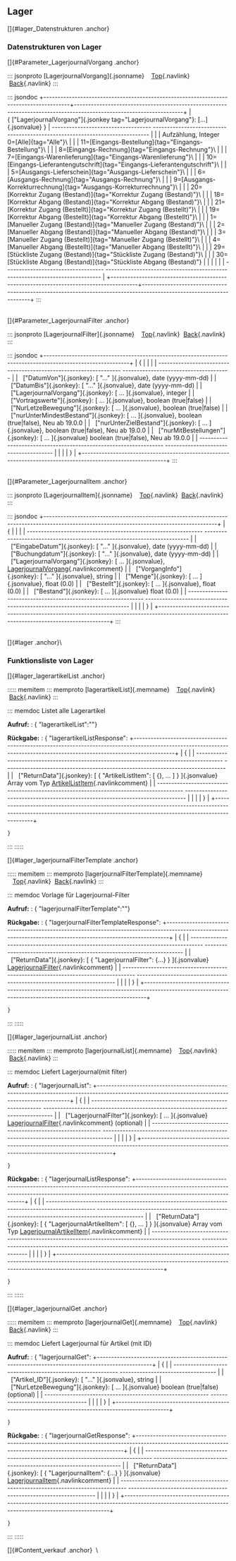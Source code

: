## Lager

[]{#lager_Datenstrukturen .anchor}

### Datenstrukturen von Lager

[]{#Parameter_LagerjournalVorgang .anchor}

::: jsonproto
[LagerjournalVorgang]{.jsonname}    [Top](#navigation){.navlink}  [Back](javascript:history.go(-1)){.navlink}
:::

::: jsondoc
+---------------------------------------------------------------------------------------+--------------------------------------------------------------------------------------------------------------------+
| { [\"LagerjournalVorgang\"]{.jsonkey tag="LagerjournalVorgang"}: [\...]{.jsonvalue} } |   ----------------------------------- ---------------------------------------------------------------------------- |
|                                                                                       |   Aufzählung, Integer                 0=[Alle]{tag="Alle"}\                                                        |
|                                                                                       |                                       11=[Eingangs-Bestellung]{tag="Eingangs-Bestellung"}\                         |
|                                                                                       |                                       8=[Eingangs-Rechnung]{tag="Eingangs-Rechnung"}\                              |
|                                                                                       |                                       7=[Eingangs-Warenlieferung]{tag="Eingangs-Warenlieferung"}\                  |
|                                                                                       |                                       10=[Eingangs-Lieferantengutschrift]{tag="Eingangs-Lieferantengutschrift"}\   |
|                                                                                       |                                       5=[Ausgangs-Lieferschein]{tag="Ausgangs-Lieferschein"}\                      |
|                                                                                       |                                       6=[Ausgangs-Rechnung]{tag="Ausgangs-Rechnung"}\                              |
|                                                                                       |                                       9=[Ausgangs-Korrekturrechnung]{tag="Ausgangs-Korrekturrechnung"}\            |
|                                                                                       |                                       20=[Korrektur Zugang (Bestand)]{tag="Korrektur Zugang (Bestand)"}\           |
|                                                                                       |                                       18=[Korrektur Abgang (Bestand)]{tag="Korrektur Abgang (Bestand)"}\           |
|                                                                                       |                                       21=[Korrektur Zugang (Bestellt)]{tag="Korrektur Zugang (Bestellt)"}\         |
|                                                                                       |                                       19=[Korrektur Abgang (Bestellt)]{tag="Korrektur Abgang (Bestellt)"}\         |
|                                                                                       |                                       1=[Manueller Zugang (Bestand)]{tag="Manueller Zugang (Bestand)"}\            |
|                                                                                       |                                       2=[Manueller Abgang (Bestand)]{tag="Manueller Abgang (Bestand)"}\            |
|                                                                                       |                                       3=[Manueller Zugang (Bestellt)]{tag="Manueller Zugang (Bestellt)"}\          |
|                                                                                       |                                       4=[Manueller Abgang (Bestellt)]{tag="Manueller Abgang (Bestellt)"}\          |
|                                                                                       |                                       29=[Stückliste Zugang (Bestand)]{tag="Stückliste Zugang (Bestand)"}\         |
|                                                                                       |                                       30=[Stückliste Abgang (Bestand)]{tag="Stückliste Abgang (Bestand)"}          |
|                                                                                       |                                                                                                                    |
|                                                                                       |   ----------------------------------- ---------------------------------------------------------------------------- |
+---------------------------------------------------------------------------------------+--------------------------------------------------------------------------------------------------------------------+
:::

\
[]{#Parameter_LagerjournalFilter .anchor}

::: jsonproto
[LagerjournalFilter]{.jsonname}    [Top](#navigation){.navlink}  [Back](javascript:history.go(-1)){.navlink}
:::

::: jsondoc
+------------------------------------------------------------------------------------------------------------+
| {                                                                                                          |
|                                                                                                            |
|   ----------------------------------------------------------------- -------------------------------------- |
|     [\"DatumVon\"]{.jsonkey}: [ \"\...\" ]{.jsonvalue},             date (yyyy-mm-dd)                      |
|     [\"DatumBis\"]{.jsonkey}: [ \"\...\" ]{.jsonvalue},             date (yyyy-mm-dd)                      |
|     [\"LagerjournalVorgang\"]{.jsonkey}: [ \... ]{.jsonvalue},      integer                                |
|     [\"Vortragswerte\"]{.jsonkey}: [ \... ]{.jsonvalue},            boolean (true\|false)                  |
|     [\"NurLetzeBewegung\"]{.jsonkey}: [ \... ]{.jsonvalue},         boolean (true\|false)                  |
|     [\"nurUnterMindestBestand\"]{.jsonkey}: [ \... ]{.jsonvalue},   boolean (true\|false), Neu ab 19.0.0   |
|     [\"nurUnterZielBestand\"]{.jsonkey}: [ \... ]{.jsonvalue},      boolean (true\|false), Neu ab 19.0.0   |
|     [\"nurMitBestellungen\"]{.jsonkey}: [ \... ]{.jsonvalue}        boolean (true\|false), Neu ab 19.0.0   |
|   ----------------------------------------------------------------- -------------------------------------- |
|                                                                                                            |
| }                                                                                                          |
+------------------------------------------------------------------------------------------------------------+
:::

\
[]{#Parameter_LagerjournalItem .anchor}

::: jsonproto
[LagerjournalItem]{.jsonname}    [Top](#navigation){.navlink}  [Back](javascript:history.go(-1)){.navlink}
:::

::: jsondoc
+-------------------------------------------------------------------------------------------------------------------------------------------+
| {                                                                                                                                         |
|                                                                                                                                           |
|   -------------------------------------------------------------- ------------------------------------------------------------------------ |
|     [\"EingabeDatum\"]{.jsonkey}: [ \"\...\" ]{.jsonvalue},      date (yyyy-mm-dd)                                                        |
|     [\"Buchungdatum\"]{.jsonkey}: [ \"\...\" ]{.jsonvalue},      date (yyyy-mm-dd)                                                        |
|     [\"LagerjournalVorgang\"]{.jsonkey}: [ \... ]{.jsonvalue},   [LagerjournalVorgang](#Parameter_LagerjournalVorgang){.navlinkcomment}   |
|     [\"VorgangInfo\"]{.jsonkey}: [ \"\...\" ]{.jsonvalue},       string                                                                   |
|     [\"Menge\"]{.jsonkey}: [ \... ]{.jsonvalue},                 float (0.0)                                                              |
|     [\"Bestellt\"]{.jsonkey}: [ \... ]{.jsonvalue},              float (0.0)                                                              |
|     [\"Bestand\"]{.jsonkey}: [ \... ]{.jsonvalue}                float (0.0)                                                              |
|   -------------------------------------------------------------- ------------------------------------------------------------------------ |
|                                                                                                                                           |
| }                                                                                                                                         |
+-------------------------------------------------------------------------------------------------------------------------------------------+
:::

\
[]{#lager .anchor}\

### Funktionsliste von Lager

[]{#lager_lagerartikelList .anchor}

::::: memitem
::: memproto
[lagerartikelList]{.memname}    [Top](#navigation){.navlink}  [Back](javascript:history.go(-1)){.navlink}
:::

::: memdoc
Listet alle Lagerartikel

**Aufruf:**
:   { \"lagerartikelList\":\"\"}

<!-- -->

**Rückgabe:**
:   { \"lagerartikelListResponse\":
    +--------------------------------------------------------------------------------------------------------------------------------------------------------------------------+
    | {                                                                                                                                                                        |
    |   --------------------------------------------------------------------------------------- ------------------------------------------------------------------------------ |
    |     [\"ReturnData\"]{.jsonkey}: [ { \"ArtikelListItem\": \[ {}, \... \] } ]{.jsonvalue}   Array vom Typ [ArtikelListItem](#Parameter_ArtikelListItem){.navlinkcomment}   |
    |   --------------------------------------------------------------------------------------- ------------------------------------------------------------------------------ |
    |                                                                                                                                                                          |
    | }                                                                                                                                                                        |
    +--------------------------------------------------------------------------------------------------------------------------------------------------------------------------+

    }
:::
:::::

[]{#lager_lagerjournalFilterTemplate .anchor}

::::: memitem
::: memproto
[lagerjournalFilterTemplate]{.memname}    [Top](#navigation){.navlink}  [Back](javascript:history.go(-1)){.navlink}
:::

::: memdoc
Vorlage für Lagerjournal-Filter

**Aufruf:**
:   { \"lagerjournalFilterTemplate\":\"\"}

<!-- -->

**Rückgabe:**
:   { \"lagerjournalFilterTemplateResponse\":
    +-------------------------------------------------------------------------------------------------------------------------------------------------------------+
    | {                                                                                                                                                           |
    |   ---------------------------------------------------------------------------------- ---------------------------------------------------------------------- |
    |     [\"ReturnData\"]{.jsonkey}: [ { \"LagerjournalFilter\": {\...} } ]{.jsonvalue}   [LagerjournalFilter](#Parameter_LagerjournalFilter){.navlinkcomment}   |
    |   ---------------------------------------------------------------------------------- ---------------------------------------------------------------------- |
    |                                                                                                                                                             |
    | }                                                                                                                                                           |
    +-------------------------------------------------------------------------------------------------------------------------------------------------------------+

    }
:::
:::::

[]{#lager_lagerjournalList .anchor}

::::: memitem
::: memproto
[lagerjournalList]{.memname}    [Top](#navigation){.navlink}  [Back](javascript:history.go(-1)){.navlink}
:::

::: memdoc
Liefert Lagerjournal(mit filter)

**Aufruf:**
:   { \"lagerjournalList\":
    +--------------------------------------------------------------------------------------------------------------------------------------------------+
    | {                                                                                                                                                |
    |   ------------------------------------------------------------ --------------------------------------------------------------------------------- |
    |     [\"LagerjournalFilter\"]{.jsonkey}: [ \... ]{.jsonvalue}   [LagerjournalFilter](#Parameter_LagerjournalFilter){.navlinkcomment} (optional)   |
    |   ------------------------------------------------------------ --------------------------------------------------------------------------------- |
    |                                                                                                                                                  |
    | }                                                                                                                                                |
    +--------------------------------------------------------------------------------------------------------------------------------------------------+

    }

<!-- -->

**Rückgabe:**
:   { \"lagerjournalListResponse\":
    +--------------------------------------------------------------------------------------------------------------------------------------------------------------------------------------------------+
    | {                                                                                                                                                                                                |
    |   ----------------------------------------------------------------------------------------------- ---------------------------------------------------------------------------------------------- |
    |     [\"ReturnData\"]{.jsonkey}: [ { \"LagerjournalArtikelItem\": \[ {}, \... \] } ]{.jsonvalue}   Array vom Typ [LagerjournalArtikelItem](#Parameter_LagerjournalArtikelItem){.navlinkcomment}   |
    |   ----------------------------------------------------------------------------------------------- ---------------------------------------------------------------------------------------------- |
    |                                                                                                                                                                                                  |
    | }                                                                                                                                                                                                |
    +--------------------------------------------------------------------------------------------------------------------------------------------------------------------------------------------------+

    }
:::
:::::

[]{#lager_lagerjournalGet .anchor}

::::: memitem
::: memproto
[lagerjournalGet]{.memname}    [Top](#navigation){.navlink}  [Back](javascript:history.go(-1)){.navlink}
:::

::: memdoc
Liefert Lagerjournal für Artikel (mit ID)

**Aufruf:**
:   { \"lagerjournalGet\":
    +-------------------------------------------------------------------------------------------------+
    | {                                                                                               |
    |   ---------------------------------------------------------- ---------------------------------- |
    |     [\"Artikel_ID\"]{.jsonkey}: [ \"\...\" ]{.jsonvalue},    string                             |
    |     [\"NurLetzeBewegung\"]{.jsonkey}: [ \... ]{.jsonvalue}   boolean (true\|false) (optional)   |
    |   ---------------------------------------------------------- ---------------------------------- |
    |                                                                                                 |
    | }                                                                                               |
    +-------------------------------------------------------------------------------------------------+

    }

<!-- -->

**Rückgabe:**
:   { \"lagerjournalGetResponse\":
    +-------------------------------------------------------------------------------------------------------------------------------------------------------+
    | {                                                                                                                                                     |
    |   -------------------------------------------------------------------------------- ------------------------------------------------------------------ |
    |     [\"ReturnData\"]{.jsonkey}: [ { \"LagerjournalItem\": {\...} } ]{.jsonvalue}   [LagerjournalItem](#Parameter_LagerjournalItem){.navlinkcomment}   |
    |   -------------------------------------------------------------------------------- ------------------------------------------------------------------ |
    |                                                                                                                                                       |
    | }                                                                                                                                                     |
    +-------------------------------------------------------------------------------------------------------------------------------------------------------+

    }
:::
:::::

[]{#Content_verkauf .anchor}  \

